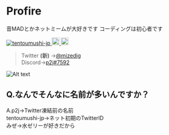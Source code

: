 # Profire
音MADとかネットミームが大好きです
コーディングは初心者です
<p align="left">
  <a href="https://github.com/tentoumushi-jp/tentoumushi-jp">
    <img src="https://komarev.com/ghpvc/?username=tentoumushi-jp" alt="tentoumushi-jp" />
  </a>
  <a href="http://twitter.com/p2j_mize">
    <img height="20" src="https://img.shields.io/twitter/follow/waterjelly_mize?label=Twitter&logo=twitter&style=flat" />
  </a>
  <a href="https://github.com/tentoumushi-jp">
    <img height="20" src="https://img.shields.io/github/followers/tentoumushi-jp?label=follow&logo=github&style=flat" />
  </a>
</p> 

> Twitter **(新)** →<a href="https://twitter.com/mizedig">@mizedig</a>  
> Discord→<a href="https://discord.com/users/832219200641564723">p2j#7592</a>

![Alt text](https://spotify-recently-played-readme.vercel.app/api?user=31k7fytyomjbgchq4ocha2ayddj4)
## Q.なんでそんなに名前が多いんですか？
A.p2j→Twitter凍結前の名前<br>
  tentoumushi-jp→ネット初期のTwitterID<br>
  みぜ→水ゼリーが好きだから<br>
